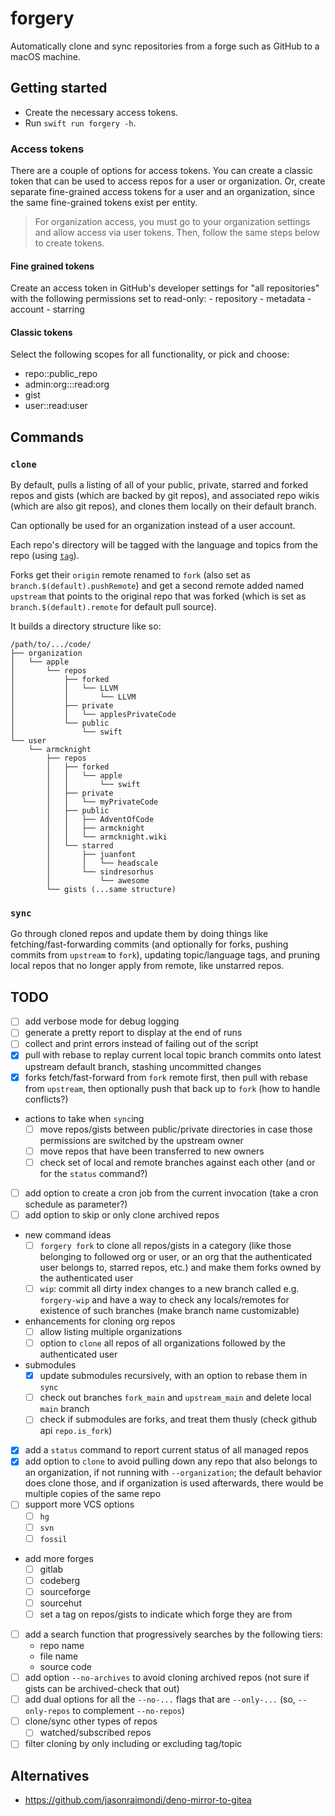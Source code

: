 # forgery

Automatically clone and sync repositories from a forge such as GitHub to a macOS machine.

## Getting started

- Create the necessary access tokens.
- Run `swift run forgery -h`.

### Access tokens

There are a couple of options for access tokens. You can create a classic token that can be used to access repos for a user or organization. Or, create separate fine-grained access tokens for a user and an organization, since the same fine-grained tokens exist per entity.

> For organization access, you must go to your organization settings and allow access via user tokens. Then, follow the same steps below to create tokens.

#### Fine grained tokens 

Create an access token in GitHub's developer settings for "all repositories" with the following permissions set to read-only:
    - repository 
        - metadata
    - account
        - starring
        
#### Classic tokens

Select the following scopes for all functionality, or pick and choose:
- repo::public_repo
- admin:org:::read:org
- gist
- user::read:user

## Commands

###  `clone`

By default, pulls a listing of all of your public, private, starred and forked repos and gists (which are backed by git repos), and associated repo wikis (which are also git repos), and clones them locally on their default branch.

Can optionally be used for an organization instead of a user account.

Each repo's directory will be tagged with the language and topics from the repo (using [`tag`](https://github.com/jdberry/tag)).

Forks get their `origin` remote renamed to `fork` (also set as `branch.$(default).pushRemote`) and get a second remote added named `upstream` that points to the original repo that was forked (which is set as `branch.$(default).remote` for default pull source).

It builds a directory structure like so:
```
/path/to/.../code/
├── organization
│   └── apple
│       └── repos
│           ├── forked
│           │   └── LLVM
│           │       └── LLVM
│           ├── private
│           │   └── applesPrivateCode
│           └── public
│               └── swift
└── user
    └── armcknight
        ├── repos
        │   ├── forked
        │   │   └── apple
        │   │       └── swift
        │   ├── private
        │   │   └── myPrivateCode
        │   ├── public
        │   │   ├── AdventOfCode
        │   │   ├── armcknight
        │   │   └── armcknight.wiki
        │   └── starred
        │       ├── juanfont
        │       │   └── headscale
        │       └── sindresorhus
        │           └── awesome
        └── gists (...same structure)
```

### `sync`

Go through cloned repos and update them by doing things like fetching/fast-forwarding commits (and optionally for forks, pushing commits from `upstream` to `fork`), updating topic/language tags, and pruning local repos that no longer apply from remote, like unstarred repos.

## TODO

- [ ] add verbose mode for debug logging
- [ ] generate a pretty report to display at the end of runs
- [ ] collect and print errors instead of failing out of the script
- [x] pull with rebase to replay current local topic branch commits onto latest upstream default branch, stashing uncommitted changes
- [x] forks fetch/fast-forward from `fork` remote first, then pull with rebase from `upstream`, then optionally push that back up to `fork` (how to handle conflicts?)
- actions to take when `sync`ing
    - [ ] move repos/gists between public/private directories in case those permissions are switched by the upstream owner
    - [ ] move repos that have been transferred to new owners
    - [ ] check set of local and remote branches against each other (and or for the `status` command?)
- [ ] add option to create a cron job from the current invocation (take a cron schedule as parameter?)
- [ ] add option to skip or only clone archived repos
- new command ideas
    - [ ] `forgery fork` to clone all repos/gists in a category (like those belonging to followed org or user, or an org that the authenticated user belongs to, starred repos, etc.) and make them forks owned by the authenticated user
    - [ ] `wip`: commit all dirty index changes to a new branch called e.g. `forgery-wip` and have a way to check any locals/remotes for existence of such branches (make branch name customizable)
- enhancements for cloning org repos
    - [ ] allow listing multiple organizations
    - [ ] option to `clone` all repos of all organizations followed by the authenticated user
- submodules
    - [x] update submodules recursively, with an option to rebase them in `sync`
    - [ ] check out branches `fork_main` and `upstream_main` and delete local `main` branch
    - [ ] check if submodules are forks, and treat them thusly (check github api `repo.is_fork`)
- [x] add a `status` command to report current status of all managed repos
- [x] add option to `clone` to avoid pulling down any repo that also belongs to an organization, if not running with `--organization`; the default behavior does clone those, and if organization is used afterwards, there would be multiple copies of the same repo
- [ ] support more VCS options
    - [ ] `hg`
    - [ ] `svn`
    - [ ] `fossil`
- add more forges
    - [ ] gitlab
    - [ ] codeberg
    - [ ] sourceforge
    - [ ] sourcehut
    - [ ] set a tag on repos/gists to indicate which forge they are from
- [ ] add a search function that progressively searches by the following tiers:
    - repo name
    - file name
    - source code
- [ ] add option `--no-archives` to avoid cloning archived repos (not sure if gists can be archived-check that out)
- [ ] add dual options for all the `--no-...` flags that are `--only-...` (so, `--only-repos` to complement `--no-repos`)
- [ ] clone/sync other types of repos
    - [ ] watched/subscribed repos
- [ ] filter cloning by only including or excluding tag/topic

## Alternatives

- https://github.com/jasonraimondi/deno-mirror-to-gitea
